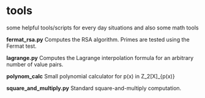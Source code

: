 # tools

some helpful tools/scripts for every day situations and also some math tools

**fermat_rsa.py**
  Computes the RSA algorithm. Primes are tested using the Fermat test.

**lagrange.py**
  Computes the Lagrange interpolation formula for an arbitrary number of value
  pairs.

**polynom_calc**
  Small polynomial calculator for p(x) in Z_2[X]_{p(x)}

**square_and_multiply.py**
  Standard square-and-multiply computation.
